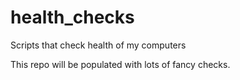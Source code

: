 # health_checks
Scripts that check health of my computers

This repo will be populated with lots of fancy checks.
